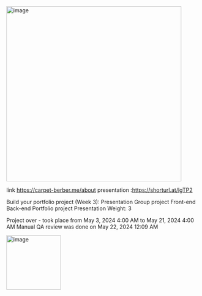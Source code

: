 <img width="457" alt="image" src="https://github.com/Ayoub-oumha/MVP/assets/140417193/6dcc2a67-6712-45cd-9cf3-3cc6e34a7838">

link https://carpet-berber.me/about
presentation :https://shorturl.at/lgTP2 

Build your portfolio project (Week 3): Presentation
Group project
Front-end
Back-end
Portfolio project
Presentation
 Weight: 3

 Project over - took place from May 3, 2024 4:00 AM to May 21, 2024 4:00 AM
 Manual QA review was done on May 22, 2024 12:09 AM
 
 <img width="142" alt="image" src="https://github.com/Ayoub-oumha/MVP/assets/140417193/64b1fa51-9b71-4c45-afae-af8a151f7244">

